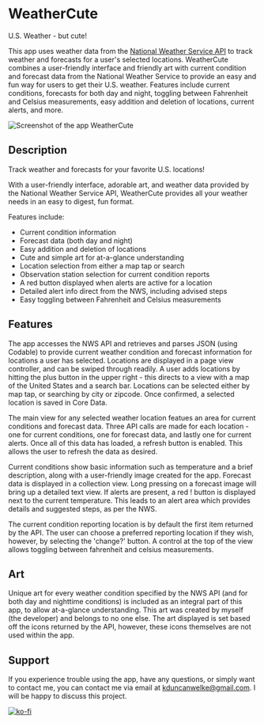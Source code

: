 # WeatherCute
U.S. Weather - but cute!

This app uses weather data from the [National Weather Service API](https://www.weather.gov/documentation/services-web-api) to track weather and forecasts for a user's selected locations. WeatherCute combines a user-friendly interface and friendly art with current condition and forecast data from the National Weather Service to provide an easy and fun way for users to get their U.S. weather. Features include current conditions, forecasts for both day and night, toggling between Fahrenheit and Celsius measurements, easy addition and deletion of locations, current alerts, and more.

![Screenshot of the app WeatherCute](https://i.ibb.co/SRCy6Mp/Screen-Shot-2020-08-10-at-2-35-26-PM.png)

## Description
Track weather and forecasts for your favorite U.S. locations! 

With a user-friendly interface, adorable art, and weather data provided by the National Weather Service API, WeatherCute provides all your weather needs in an easy to digest, fun format.

Features include:
* Current condition information
* Forecast data (both day and night)
* Easy addition and deletion of locations
* Cute and simple art for at-a-glance understanding
* Location selection from either a map tap or search
* Observation station selection for current condition reports
* A red button displayed when alerts are active for a location
* Detailed alert info direct from the NWS, including advised steps
* Easy toggling between Fahrenheit and Celsius measurements

## Features
The app accesses the NWS API and retrieves and parses JSON (using Codable) to provide current weather condition and forecast information for locations a user has selected. Locations are displayed in a page view controller, and can be swiped through readily. A user adds locations by hitting the plus button in the upper right - this directs to a view with a map of the United States and a search bar. Locations can be selected either by map tap, or searching by city or zipcode. Once confirmed, a selected location is saved in Core Data.

The main view for any selected weather location featues an area for current conditions and forecast data. Three API calls are made for each location - one for current conditions, one for forecast data, and lastly one for current alerts. Once all of this data has loaded, a refresh button is enabled. This allows the user to refresh the data as desired.

Current conditions show basic information such as temperature and a brief description, along with a user-friendly image created for the app. Forecast data is displayed in a collection view. Long pressing on a forecast image will bring up a detailed text view. If alerts are present, a red ! button is displayed next to the current temperature. This leads to an alert area which provides details and suggested steps, as per the NWS.

The current condition reporting location is by default the first item returned by the API. The user can choose a preferred reporting location if they wish, however, by selecting the 'change?' button. A control at the top of the view allows toggling between fahrenheit and celsius measurements.

## Art
Unique art for every weather condition specified by the NWS API (and for both day and nighttime conditions) is included as an integral part of this app, to allow at-a-glance understanding. This art was created by myself (the developer) and belongs to no one else. The art displayed is set based off the icons returned by the API, however, these icons themselves are not used within the app.

## Support
If you experience trouble using the app, have any questions, or simply want to contact me, you can contact me via email at kduncanwelke@gmail.com. I will be happy to discuss this project.

[![ko-fi](https://ko-fi.com/img/githubbutton_sm.svg)](https://ko-fi.com/S6S03G1HT)
